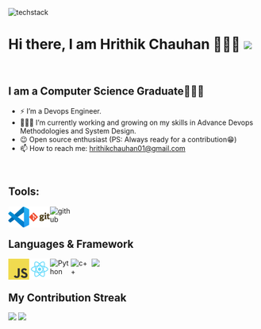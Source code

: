 ![techstack](https://user-images.githubusercontent.com/52347812/137624699-ce6bb7ee-eb84-46f1-ac69-c4b78b22db90.png)  
### <h1>Hi there, I am Hrithik Chauhan 🙋🏻‍♂️ <img src="https://media.giphy.com/media/hvRJCLFzcasrR4ia7z/giphy.gif" width="25px"></h1>                                                                                                                                                    
<br>                                                                              
                                                                 
 ## I am a Computer Science Graduate👨🏻‍🎓                                                    
- ⚡ I’m a Devops Engineer.                                  
- 👨🏽‍💻 I’m currently working and growing on my skills in Advance Devops Methodologies and System Design.                                      
- 😉 Open source enthusiast (PS: Always ready for a contribution😁)  
- 📫 How to reach me: hrithikchauhan01@gmail.com             

           
 <br>      


## Tools:           
            
<img align="left" alt="Visual Studio Code" width="42px" src="https://raw.githubusercontent.com/github/explore/80688e429a7d4ef2fca1e82350fe8e3517d3494d/topics/visual-studio-code/visual-studio-code.png" />
<!-- <img align="left" alt="Figma" width="42px" src="https://img.icons8.com/windows/32/000000/figma.png"/> -->
<img align="left" alt="Git" width="42px" src="https://raw.githubusercontent.com/github/explore/80688e429a7d4ef2fca1e82350fe8e3517d3494d/topics/git/git.png" />
<img align="left" alt="github" width="42px" src="https://img.icons8.com/fluent/50/000000/github.png"/>
<br><br>   
  
## Languages & Framework 
<div style="width: 2500px">
 <img align="left" alt="JavaScript" width="42px" src="https://raw.githubusercontent.com/github/explore/80688e429a7d4ef2fca1e82350fe8e3517d3494d/topics/javascript/javascript.png" />
 <img align="left alt="ExpressJs" width="42px" src="https://img.icons8.com/fluency/48/null/express-js.png"/> 
<img align="left" alt="React" width="42px" src="https://raw.githubusercontent.com/github/explore/80688e429a7d4ef2fca1e82350fe8e3517d3494d/topics/react/react.png" />
<img align="left" alt="Python" width="42px" src="https://img.icons8.com/color/48/000000/python.png" />   
<!-- <img align="left alt="Django" width="42px" src="https://img.icons8.com/color/48/000000/django.png"/> -->
<img align="left" alt="c++" width="42px" src="https://img.icons8.com/color/96/000000/c-plus-plus-logo.png"/>
                                                                                                                                                                                                        

</div>
<br>

## My Contribution Streak


<p>
  <img src = "https://github-readme-stats.vercel.app/api?username=Hrithik5&show_icons=true&theme=bear&line_height=25">
 
  <a href="https://github.com/Hrithik5/github-readme-streak-stats">
    <img src="https://github-readme-streak-stats.herokuapp.com/?user=Hrithik5&theme=bear&hide_border=true&background=0D1117&stroke=0000"/>
  </a>
 
 </p>
<!-- ![Hrithik's github stats](https://github-readme-stats.vercel.app/api?username=Hrithik5&show_icons=true&hide_border=truetheme=cobalt) -->

                      
